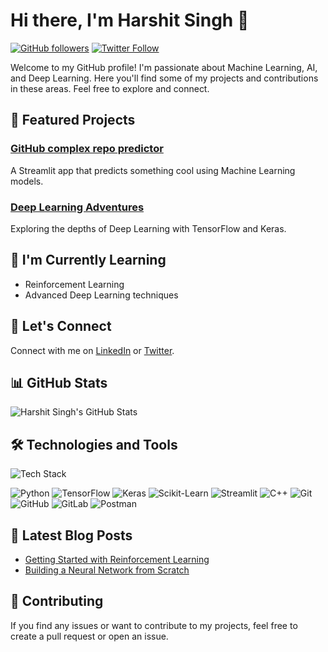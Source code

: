 # Hi there, I'm Harshit Singh 👋

[![GitHub followers](https://img.shields.io/github/followers/harshit0017?style=social)](https://github.com/harshit0017)
[![Twitter Follow](https://img.shields.io/twitter/follow/hs104208?style=social)](https://twitter.com/hs104208)

Welcome to my GitHub profile! I'm passionate about Machine Learning, AI, and Deep Learning. Here you'll find some of my projects and contributions in these areas. Feel free to explore and connect.

## 🚀 Featured Projects

### [GitHub complex repo predictor](https://gitextraction.streamlit.app/)
A Streamlit app that predicts something cool using Machine Learning models.

### [Deep Learning Adventures](https://github.com/harshit0017/deep-learning-adventures)
Exploring the depths of Deep Learning with TensorFlow and Keras.

## 🌱 I'm Currently Learning

- Reinforcement Learning
- Advanced Deep Learning techniques

## 💬 Let's Connect

Connect with me on [LinkedIn](https://www.linkedin.com/in/harshit-singh-311897165/) or [Twitter](https://twitter.com/hs104208).

## 📊 GitHub Stats

![Harshit Singh's GitHub Stats](https://github-readme-stats.vercel.app/api?username=harshit0017&show_icons=true&theme=radical)

## 🛠️ Technologies and Tools

![Tech Stack](https://img.shields.io/badge/Tech%20Stack-Machine%20Learning%20%7C%20Deep%20Learning-blueviolet)

![Python](https://img.shields.io/badge/-Python-black?style=flat&logo=python)
![TensorFlow](https://img.shields.io/badge/-TensorFlow-orange?style=flat&logo=tensorflow)
![Keras](https://img.shields.io/badge/-Keras-red?style=flat&logo=keras)
![Scikit-Learn](https://img.shields.io/badge/-Scikit--Learn-blue?style=flat&logo=scikit-learn)
![Streamlit](https://img.shields.io/badge/-Streamlit-FF4B4B?style=flat&logo=streamlit)
![C++](https://img.shields.io/badge/-C++-blue?style=flat&logo=cplusplus)
![Git](https://img.shields.io/badge/-Git-black?style=flat&logo=git)
![GitHub](https://img.shields.io/badge/-GitHub-lightgrey?style=flat&logo=github)
![GitLab](https://img.shields.io/badge/-GitLab-orange?style=flat&logo=gitlab)
![Postman](https://img.shields.io/badge/-Postman-FF6C37?style=flat&logo=postman)

## 📝 Latest Blog Posts

- [Getting Started with Reinforcement Learning](https://your-blog-url.com/reinforcement-learning)
- [Building a Neural Network from Scratch](https://your-blog-url.com/neural-network-from-scratch)

## 🤝 Contributing

If you find any issues or want to contribute to my projects, feel free to create a pull request or open an issue.

<!--
You can add more sections like 'Upcoming Projects,' 'Publications,' 'Achievements,' 'Certificates,' etc., based on your preferences.
-->

